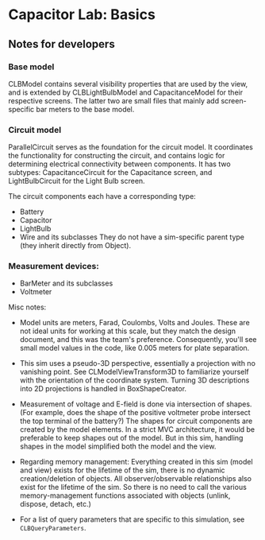 # Capacitor Lab: Basics
## Notes for developers

### Base model
CLBModel contains several visibility properties that are used by the view, and is extended by CLBLightBulbModel and CapacitanceModel for their respective screens. The latter two are small files that mainly add screen-specific bar meters to the base model.

### Circuit model
ParallelCircuit serves as the foundation for the circuit model. It coordinates the functionality for constructing the circuit, and contains logic for determining electrical connectivity between components. It has two subtypes: CapacitanceCircuit for the Capacitance screen, and LightBulbCircuit for the Light Bulb screen.

The circuit components each have a corresponding type:
 - Battery
 - Capacitor
 - LightBulb
 - Wire and its subclasses
They do not have a sim-specific parent type (they inherit directly from Object).

### Measurement devices:
 - BarMeter and its subclasses
 - Voltmeter

Misc notes:

 - Model units are meters, Farad, Coulombs, Volts and Joules.  These are not ideal units for working at this scale,
but they match the design document, and this was the team's preference.  Consequently, you'll see small model values
in the code, like 0.005 meters for plate separation.

 - This sim uses a pseudo-3D perspective, essentially a projection with no vanishing point.
See CLModelViewTransform3D to familiarize yourself with the orientation of the coordinate system.
Turning 3D descriptions into 2D projections is handled in BoxShapeCreator.

 - Measurement of voltage and E-field is done via intersection of shapes. (For example, does the shape of the
positive voltmeter probe intersect the top terminal of the battery?) The shapes for circuit components are created
by the model elements. In a strict MVC architecture, it would be preferable to keep shapes out of the model.
But in this sim, handling shapes in the model simplified both the model and the view.

 - Regarding memory management: Everything created in this sim (model and view) exists for the lifetime of the sim,
there is no dynamic creation/deletion of objects. All observer/observable relationships also exist for the lifetime
of the sim.  So there is no need to call the various memory-management functions associated with objects
(unlink, dispose, detach, etc.)

 - For a list of query parameters that are specific to this simulation, see `CLBQueryParameters`.